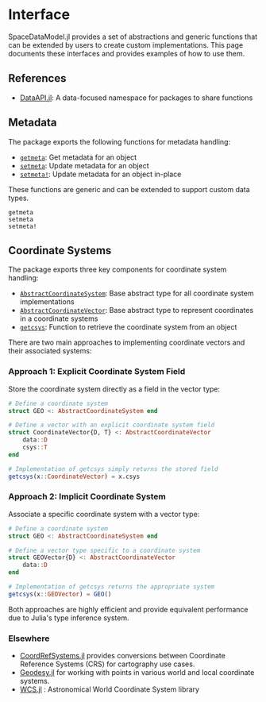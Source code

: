 # Interface

SpaceDataModel.jl provides a set of abstractions and generic functions that can be extended by users to create custom implementations. This page documents these interfaces and provides examples of how to use them.

## References

- [DataAPI.jl](https://github.com/JuliaData/DataAPI.jl): A data-focused namespace for packages to share functions

## Metadata

The package exports the following functions for metadata handling:

- [`getmeta`](@ref): Get metadata for an object
- [`setmeta`](@ref): Update metadata for an object
- [`setmeta!`](@ref): Update metadata for an object in-place

These functions are generic and can be extended to support custom data types.

```@docs; canonical=false
getmeta
setmeta
setmeta!
```

## Coordinate Systems

The package exports three key components for coordinate system handling:

- [`AbstractCoordinateSystem`](@ref): Base abstract type for all coordinate system implementations
- [`AbstractCoordinateVector`](@ref): Base abstract type to represent coordinates in a coordinate systems
- [`getcsys`](@ref): Function to retrieve the coordinate system from an object


There are two main approaches to implementing coordinate vectors and their associated systems:

### Approach 1: Explicit Coordinate System Field

Store the coordinate system directly as a field in the vector type:

```julia
# Define a coordinate system
struct GEO <: AbstractCoordinateSystem end

# Define a vector with an explicit coordinate system field
struct CoordinateVector{D, T} <: AbstractCoordinateVector
    data::D
    csys::T
end

# Implementation of getcsys simply returns the stored field
getcsys(x::CoordinateVector) = x.csys
```

### Approach 2: Implicit Coordinate System

Associate a specific coordinate system with a vector type:

```julia
# Define a coordinate system
struct GEO <: AbstractCoordinateSystem end

# Define a vector type specific to a coordinate system
struct GEOVector{D} <: AbstractCoordinateVector
    data::D
end

# Implementation of getcsys returns the appropriate system
getcsys(x::GEOVector) = GEO()
```

Both approaches are highly efficient and provide equivalent performance due to Julia's type inference system.

### Elsewhere

- [CoordRefSystems.jl](https://github.com/JuliaEarth/CoordRefSystems.jl) provides conversions between Coordinate Reference Systems (CRS) for cartography use cases.
- [Geodesy.jl](https://github.com/JuliaGeo/Geodesy.jl) for working with points in various world and local coordinate systems.
- [WCS.jl](https://juliaastro.org/WCS/stable/) : Astronomical World Coordinate System library 